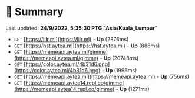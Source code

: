 # 📖 Summary
Last updated: **24/9/2022, 5:35:30 PTG "Asia/Kuala_Lumpur"**

- `GET` [https://lilr.ml](https://lilr.ml) - **Up** (2876ms)
- `GET` [https://hst.aytea.ml](https://hst.aytea.ml) - **Up** (888ms)
- `GET` [https://memeapi.aytea.ml/gimme](https://memeapi.aytea.ml/gimme) - **Up** (20748ms)
- `GET` [https://color.aytea.ml/4b31d6.png](https://color.aytea.ml/4b31d6.png) - **Up** (1996ms)
- `GET` [https://memeapi.aytea.ml](https://memeapi.aytea.ml) - **Up** (756ms)
- `GET` [https://memeapi.aytea14.repl.co/gimme](https://memeapi.aytea14.repl.co/gimme) - **Up** (1271ms)
